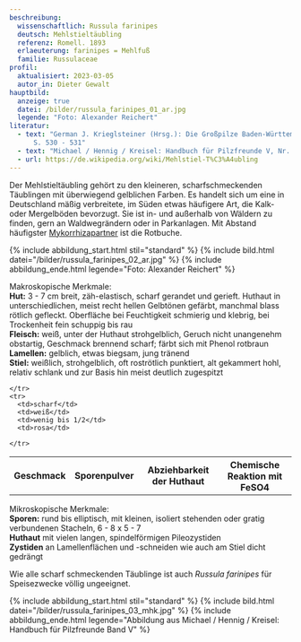 ```yaml
---
beschreibung:
  wissenschaftlich: Russula farinipes
  deutsch: Mehlstieltäubling
  referenz: Romell. 1893
  erlaeuterung: farinipes = Mehlfuß
  familie: Russulaceae
profil:
  aktualisiert: 2023-03-05
  autor_in: Dieter Gewalt
hauptbild:
  anzeige: true
  datei: /bilder/russula_farinipes_01_ar.jpg
  legende: "Foto: Alexander Reichert"
literatur:
  - text: "German J. Krieglsteiner (Hrsg.): Die Großpilze Baden-Württembergs Band 2
      S. 530 - 531"
  - text: "Michael / Hennig / Kreisel: Handbuch für Pilzfreunde V, Nr. 77"
  - url: https://de.wikipedia.org/wiki/Mehlstiel-T%C3%A4ubling
---
```

Der Mehlstieltäubling gehört zu den kleineren, scharfschmeckenden Täublingen mit überwiegend gelblichen Farben. Es handelt sich um eine in Deutschland mäßig verbreitete, im Süden etwas häufigere Art, die Kalk- oder Mergelböden bevorzugt. Sie ist in- und außerhalb von Wäldern zu finden, gern an Waldwegrändern oder in Parkanlagen. Mit Abstand häufigster [Mykorrhizapartner](Mykorrhiza "Glossar") ist die Rotbuche.

{% include abbildung_start.html stil="standard" %}
{% include bild.html datei="/bilder/russula_farinipes_02_ar.jpg" %}
{% include abbildung_ende.html legende="Foto: Alexander Reichert" %}

Makroskopische Merkmale:\
**Hut:** 3 - 7 cm breit, zäh-elastisch, scharf gerandet und gerieft. Huthaut in unterschiedlichen, meist recht hellen Gelbtönen gefärbt, manchmal blass rötlich gefleckt. Oberfläche bei Feuchtigkeit schmierig und klebrig, bei Trockenheit fein schuppig bis rau\
**Fleisch:** weiß, unter der Huthaut strohgelblich, Geruch nicht unangenehm obstartig, Geschmack brennend scharf; färbt sich mit Phenol rotbraun\
**Lamellen:** gelblich, etwas biegsam, jung tränend\
**Stiel:** weißlich, strohgelblich, oft roströtlich punktiert, alt gekammert hohl, relativ schlank und zur Basis hin meist deutlich zugespitzt

<div class="table-responsive">
  <table class="table taeubling">
    <tr>
      <th rowspan="2">Geschmack</th>
      <th rowspan="2">Sporenpulver</th>
      <th rowspan="2">Abziehbarkeit der Huthaut</th>
      <th colspan="3" class="text-center">Chemische Reaktion mit FeSO4</th>
    </tr>
    <tr>
      
      
    </tr>
    <tr>
      <td>scharf</td>
      <td>weiß</td>
      <td>wenig bis 1/2</td>
      <td>rosa</td>
       
    </tr>
  </table>
</div>

Mikroskopische Merkmale:  
**Sporen:** rund bis elliptisch, mit kleinen, isoliert stehenden oder gratig verbundenen Stacheln, 6 - 8 x 5 - 7  
**Huthaut** mit vielen langen, spindelförmigen Pileozystiden  
**Zystiden** an  Lamellenflächen und -schneiden wie auch am Stiel dicht gedrängt

Wie alle scharf schmeckenden Täublinge ist auch *Russula farinipes* für Speisezwecke völlig ungeeignet.

{% include abbildung_start.html stil="standard" %}
{% include bild.html datei="/bilder/russula_farinipes_03_mhk.jpg" %}
{% include abbildung_ende.html legende="Abbildung aus Michael / Hennig / Kreisel: Handbuch für Pilzfreunde Band V" %}